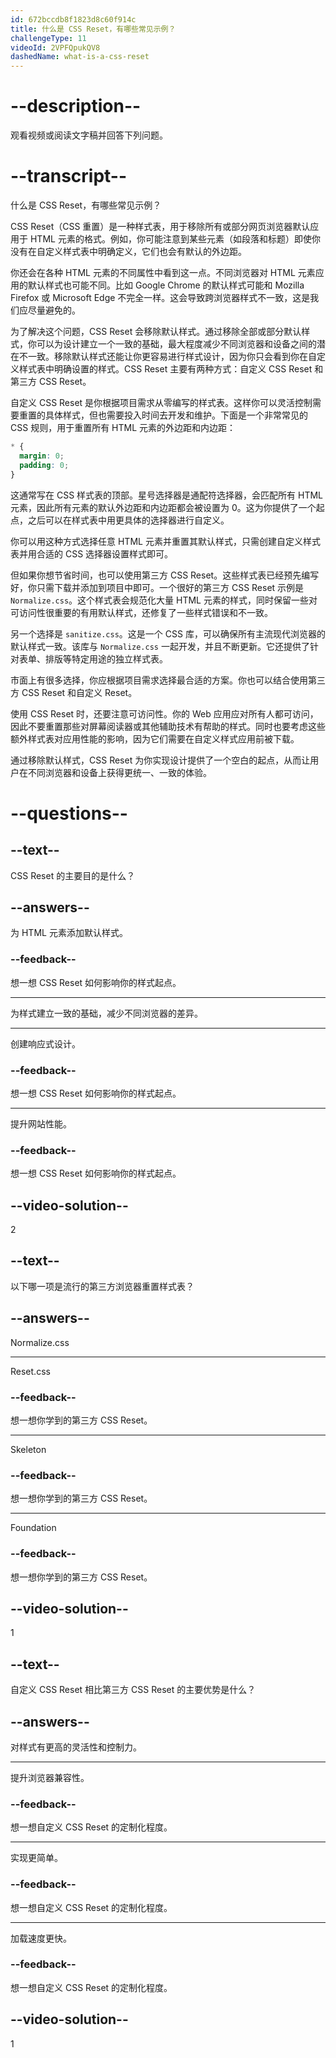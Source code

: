 ```yaml
---
id: 672bccdb8f1823d8c60f914c
title: 什么是 CSS Reset，有哪些常见示例？
challengeType: 11
videoId: 2VPFQpukQV8
dashedName: what-is-a-css-reset
---
```


# --description--

观看视频或阅读文字稿并回答下列问题。

# --transcript--

什么是 CSS Reset，有哪些常见示例？

CSS Reset（CSS 重置）是一种样式表，用于移除所有或部分网页浏览器默认应用于 HTML 元素的格式。例如，你可能注意到某些元素（如段落和标题）即使你没有在自定义样式表中明确定义，它们也会有默认的外边距。

你还会在各种 HTML 元素的不同属性中看到这一点。不同浏览器对 HTML 元素应用的默认样式也可能不同。比如 Google Chrome 的默认样式可能和 Mozilla Firefox 或 Microsoft Edge 不完全一样。这会导致跨浏览器样式不一致，这是我们应尽量避免的。

为了解决这个问题，CSS Reset 会移除默认样式。通过移除全部或部分默认样式，你可以为设计建立一个一致的基础，最大程度减少不同浏览器和设备之间的潜在不一致。移除默认样式还能让你更容易进行样式设计，因为你只会看到你在自定义样式表中明确设置的样式。CSS Reset 主要有两种方式：自定义 CSS Reset 和第三方 CSS Reset。

自定义 CSS Reset 是你根据项目需求从零编写的样式表。这样你可以灵活控制需要重置的具体样式，但也需要投入时间去开发和维护。下面是一个非常常见的 CSS 规则，用于重置所有 HTML 元素的外边距和内边距：

```css
* {
  margin: 0;
  padding: 0;
}
```

这通常写在 CSS 样式表的顶部。星号选择器是通配符选择器，会匹配所有 HTML 元素，因此所有元素的默认外边距和内边距都会被设置为 0。这为你提供了一个起点，之后可以在样式表中用更具体的选择器进行自定义。

你可以用这种方式选择任意 HTML 元素并重置其默认样式，只需创建自定义样式表并用合适的 CSS 选择器设置样式即可。

但如果你想节省时间，也可以使用第三方 CSS Reset。这些样式表已经预先编写好，你只需下载并添加到项目中即可。一个很好的第三方 CSS Reset 示例是 `Normalize.css`。这个样式表会规范化大量 HTML 元素的样式，同时保留一些对可访问性很重要的有用默认样式，还修复了一些样式错误和不一致。

另一个选择是 `sanitize.css`。这是一个 CSS 库，可以确保所有主流现代浏览器的默认样式一致。该库与 `Normalize.css` 一起开发，并且不断更新。它还提供了针对表单、排版等特定用途的独立样式表。

市面上有很多选择，你应根据项目需求选择最合适的方案。你也可以结合使用第三方 CSS Reset 和自定义 Reset。

使用 CSS Reset 时，还要注意可访问性。你的 Web 应用应对所有人都可访问，因此不要重置那些对屏幕阅读器或其他辅助技术有帮助的样式。同时也要考虑这些额外样式表对应用性能的影响，因为它们需要在自定义样式应用前被下载。

通过移除默认样式，CSS Reset 为你实现设计提供了一个空白的起点，从而让用户在不同浏览器和设备上获得更统一、一致的体验。

# --questions--

## --text--

CSS Reset 的主要目的是什么？

## --answers--

为 HTML 元素添加默认样式。

### --feedback--

想一想 CSS Reset 如何影响你的样式起点。

---

为样式建立一致的基础，减少不同浏览器的差异。

---

创建响应式设计。

### --feedback--

想一想 CSS Reset 如何影响你的样式起点。

---

提升网站性能。

### --feedback--

想一想 CSS Reset 如何影响你的样式起点。

## --video-solution--

2

## --text--

以下哪一项是流行的第三方浏览器重置样式表？

## --answers--

Normalize.css

---

Reset.css

### --feedback--

想一想你学到的第三方 CSS Reset。

---

Skeleton

### --feedback--

想一想你学到的第三方 CSS Reset。

---

Foundation

### --feedback--

想一想你学到的第三方 CSS Reset。

## --video-solution--

1

## --text--

自定义 CSS Reset 相比第三方 CSS Reset 的主要优势是什么？

## --answers--

对样式有更高的灵活性和控制力。

---

提升浏览器兼容性。

### --feedback--

想一想自定义 CSS Reset 的定制化程度。

---

实现更简单。

### --feedback--

想一想自定义 CSS Reset 的定制化程度。

---

加载速度更快。

### --feedback--

想一想自定义 CSS Reset 的定制化程度。

## --video-solution--

1

